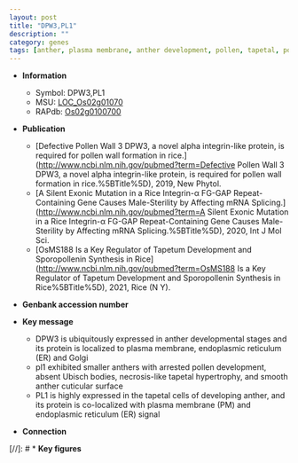 ```yaml
---
layout: post
title: "DPW3,PL1"
description: ""
category: genes
tags: [anther, plasma membrane, anther development, pollen, tapetal, pollen development]
---
```


* **Information**  
    + Symbol: DPW3,PL1  
    + MSU: [LOC_Os02g01070](http://rice.uga.edu/cgi-bin/ORF_infopage.cgi?orf=LOC_Os02g01070)  
    + RAPdb: [Os02g0100700](http://rapdb.dna.affrc.go.jp/viewer/gbrowse_details/irgsp1?name=Os02g0100700)  

* **Publication**  
    + [Defective Pollen Wall 3 DPW3, a novel alpha integrin-like protein, is required for pollen wall formation in rice.](http://www.ncbi.nlm.nih.gov/pubmed?term=Defective Pollen Wall 3 DPW3, a novel alpha integrin-like protein, is required for pollen wall formation in rice.%5BTitle%5D), 2019, New Phytol.
    + [A Silent Exonic Mutation in a Rice Integrin-α FG-GAP Repeat-Containing Gene Causes Male-Sterility by Affecting mRNA Splicing.](http://www.ncbi.nlm.nih.gov/pubmed?term=A Silent Exonic Mutation in a Rice Integrin-α FG-GAP Repeat-Containing Gene Causes Male-Sterility by Affecting mRNA Splicing.%5BTitle%5D), 2020, Int J Mol Sci.
    + [OsMS188 Is a Key Regulator of Tapetum Development and Sporopollenin Synthesis in Rice](http://www.ncbi.nlm.nih.gov/pubmed?term=OsMS188 Is a Key Regulator of Tapetum Development and Sporopollenin Synthesis in Rice%5BTitle%5D), 2021, Rice (N Y).

* **Genbank accession number**  

* **Key message**  
    + DPW3 is ubiquitously expressed in anther developmental stages and its protein is localized to plasma membrane, endoplasmic reticulum (ER) and Golgi
    + pl1 exhibited smaller anthers with arrested pollen development, absent Ubisch bodies, necrosis-like tapetal hypertrophy, and smooth anther cuticular surface
    + PL1 is highly expressed in the tapetal cells of developing anther, and its protein is co-localized with plasma membrane (PM) and endoplasmic reticulum (ER) signal

* **Connection**  

[//]: # * **Key figures**  


